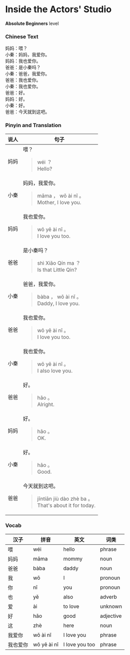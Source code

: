 # Inside the Actors' Studio
**Absolute Beginners** level
### Chinese Text
妈妈：喂？<br />小秦：妈妈，我爱你。<br />妈妈：我也爱你。<br />爸爸：是小秦吗？<br />小秦：爸爸，我爱你。<br />爸爸：我也爱你。<br />小秦：我也爱你。<br />爸爸：好。<br />妈妈：好。<br />小秦：好。<br />爸爸：今天就到这吧。

### Pinyin and Translation
|说人|句子|
|----|----|
|妈妈|喂？<blockquote>wéi ？<br />Hello?</blockquote>|
|小秦|妈妈，我爱你。<blockquote>māma ， wǒ ài nǐ 。<br />Mother, I love you.</blockquote>|
|妈妈|我也爱你。<blockquote>wǒ yě ài nǐ 。<br />I love you too.</blockquote>|
|爸爸|是小秦吗？<blockquote>shì Xiǎo Qín ma ？<br />Is that Little Qin?</blockquote>|
|小秦|爸爸，我爱你。<blockquote>bàba ， wǒ ài nǐ 。<br />Daddy, I love you.</blockquote>|
|爸爸|我也爱你。<blockquote>wǒ yě ài nǐ 。<br />I love you too.</blockquote>|
|小秦|我也爱你。<blockquote>wǒ yě ài nǐ 。<br />I also love you.</blockquote>|
|爸爸|好。<blockquote>hǎo 。<br />Alright.</blockquote>|
|妈妈|好。<blockquote>hǎo 。<br />OK.</blockquote>|
|小秦|好。<blockquote>hǎo 。<br />Good.</blockquote>|
|爸爸|今天就到这吧。<blockquote>jīntiān jiù dào zhè ba 。<br />That's about it for today.</blockquote>|
### Vocab
|汉子|拼音|英文|词类|
|----|----|----|----|
|喂|wéi|hello|phrase|
|妈妈|māma|mommy|noun|
|爸爸|bàba|daddy|noun|
|我|wǒ|I|pronoun|
|你|nǐ|you|pronoun|
|也|yě|also|adverb|
|爱|ài|to love|unknown|
|好|hǎo|good|adjective|
|这|zhè|here|noun|
|我爱你|wǒ ài nǐ|I love you|phrase|
|我也爱你|wǒ yě ài nǐ|I love you too|phrase|